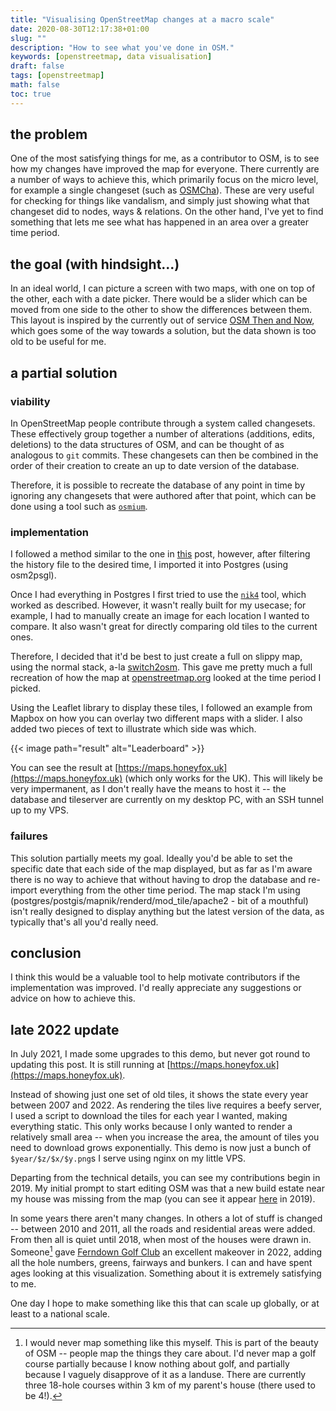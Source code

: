 ```yaml
---
title: "Visualising OpenStreetMap changes at a macro scale"
date: 2020-08-30T12:17:38+01:00
slug: ""
description: "How to see what you've done in OSM."
keywords: [openstreetmap, data visualisation]
draft: false
tags: [openstreetmap]
math: false
toc: true
---
```


## the problem

One of the most satisfying things for me, as a contributor to OSM, is to see how my changes have improved the map for everyone. There currently are a number of ways to achieve this, which primarily focus on the micro level, for example a single changeset (such as [OSMCha](https://osmcha.org)). These are very useful for checking for things like vandalism, and simply just showing what that changeset did to nodes, ways & relations. On the other hand, I've yet to find something that lets me see what has happened in an area over a greater time period.

## the goal (with hindsight...)

In an ideal world, I can picture a screen with two maps, with one on top of the other, each with a date picker. There would be a slider which can be moved from one side to the other to show the differences between them. This layout is inspired by the currently out of service [OSM Then and Now](https://mvexel.github.io/thenandnow/), which goes some of the way towards a solution, but the data shown is too old to be useful for me.

## a partial solution

### viability

In OpenStreetMap people contribute through a system called changesets. These effectively group together a number of alterations (additions, edits, deletions) to the data structures of OSM, and can be thought of as analogous to `git` commits. These changesets can then be combined in the order of their creation to create an up to date version of the database.

Therefore, it is possible to recreate the database of any point in time by ignoring any changesets that were authored after that point, which can be done using a tool such as [`osmium`](https://osmcode.org/osmium-tool/).

### implementation

I followed a method similar to the one in [this](https://hackmd.io/XfrY334rS7CV0tnPzx8Wvw) post, however, after filtering the history file to the desired time, I imported it into Postgres (using osm2psgl).

Once I had everything in Postgres I first tried to use the [`nik4`](https://github.com/Zverik/Nik4) tool, which worked as described. However, it wasn't really built for my usecase; for example, I had to manually create an image for each location I wanted to compare. It also wasn't great for directly comparing old tiles to the current ones.

Therefore, I decided that it'd be best to just create a full on slippy map, using the normal stack, a-la [switch2osm](https://switch2osm.org/serving-tiles/manually-building-a-tile-server-20-04-lts/). This gave me pretty much a full recreation of how the map at [openstreetmap.org](https://openstreetmap.org) looked at the time period I picked.

Using the Leaflet library to display these tiles, I followed an example from Mapbox on how you can overlay two different maps with a slider. I also added two pieces of text to illustrate which side was which.

{{< image path="result" alt="Leaderboard" >}}

You can see the result at [https://maps.honeyfox.uk](https://maps.honeyfox.uk) (which only works for the UK). This will likely be very impermanent, as I don't really have the means to host it -- the database and tileserver are currently on my desktop PC, with an SSH tunnel up to my VPS.

### failures

This solution partially meets my goal. Ideally you'd be able to set the specific date that each side of the map displayed, but as far as I'm aware there is no way to achieve that without having to drop the database and re-import everything from the other time period. The map stack I'm using (postgres/postgis/mapnik/renderd/mod_tile/apache2 - bit of a mouthful) isn't really designed to display anything but the latest version of the data, as typically that's all you'd really need.

## conclusion

I think this would be a valuable tool to help motivate contributors if the implementation was improved. I'd really appreciate any suggestions or advice on how to achieve this.

## late 2022 update

In July 2021, I made some upgrades to this demo, but never got round to updating this post. It is still running at [https://maps.honeyfox.uk](https://maps.honeyfox.uk).

Instead of showing just one set of old tiles, it shows the state every year between 2007 and 2022. As rendering the tiles live requires a beefy server, I used a script to download the tiles for each year I wanted, making everything static. This only works because I only wanted to render a relatively small area -- when you increase the area, the amount of tiles you need to download grows exponentially. This demo is now just a bunch of `$year/$z/$x/$y.png`s I serve using nginx on my little VPS.

Departing from the technical details, you can see my contributions begin in 2019. My initial prompt to start editing OSM was that a new build estate near my house was missing from the map (you can see it appear [here](https://maps.honeyfox.uk/#17/50.78814/-1.90129) in 2019).

In some years there aren't many changes. In others a lot of stuff is changed -- between 2010 and 2011, all the roads and residential areas were added. From then all is quiet until 2018, when most of the houses were drawn in. Someone[^1] gave [Ferndown Golf Club](https://maps.honeyfox.uk/#16/50.7994/-1.8767) an excellent makeover in 2022, adding all the hole numbers, greens, fairways and bunkers. I can and have spent ages looking at this visualization. Something about it is extremely satisfying to me.

[^1]: I would never map something like this myself. This is part of the beauty of OSM -- people map the things they care about. I'd never map a golf course partially because I know nothing about golf, and partially because I vaguely disapprove of it as a landuse. There are currently three 18-hole courses within 3 km of my parent's house (there used to be 4!).

One day I hope to make something like this that can scale up globally, or at least to a national scale.
